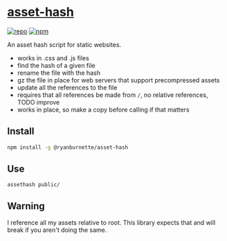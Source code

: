 # [asset-hash](https://github.com/ryanburnette/asset-hash)

[![repo](https://img.shields.io/badge/repository-Github-black.svg?style=flat-square)](https://github.com/ryanburnette/asset-hash) [![npm](https://img.shields.io/badge/package-NPM-green.svg?style=flat-square)](https://www.npmjs.com/package/@ryanburnette/asset-hash)

An asset hash script for static websites.

- works in .css and .js files
- find the hash of a given file
- rename the file with the hash
- gz the file in place for web servers that support precompressed assets
- update all the references to the file
- requires that all references be made from `/`, no relative references, TODO
  improve
- works in place, so make a copy before calling if that matters

## Install

```bash
npm install -g @ryanburnette/asset-hash
```

## Use

```
assethash public/
```

## Warning

I reference all my assets relative to root. This library expects that and will
break if you aren't doing the same.
